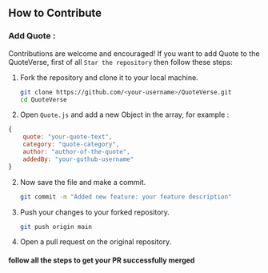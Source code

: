 ## How to Contribute

### Add Quote :

Contributions are welcome and encouraged! If you want to add Quote to the QuoteVerse, first of all `Star the repository` then follow these steps:

1. Fork the repository and clone it to your local machine.

   ```sh
   git clone https://github.com/<your-username>/QuoteVerse.git
   cd QuoteVerse
   ```

2. Open `Quote.js` and add a new Object in the array, for example :

```javascript
{
    quote: "your-quote-text",
    category: "quote-category",
    author: "author-of-the-quote",
    addedBy: "your-guthub-username"
}
```

2. Now save the file and make a commit.

   ```sh
   git commit -m "Added new feature: your feature description"
   ```

3. Push your changes to your forked repository.

   ```sh
   git push origin main
   ```

4. Open a pull request on the original repository.

#### follow all the steps to get your PR successfully merged

<!--
<br/>

### Add Feature/ Fix Bug:

If you want to add feature or fix bug in the QuoteVerse, follow these steps:

1. Fork the repository and clone it to your local machine.

   ```sh
   https://github.com/Shariar-Hasan/QuoteVerse.git
   cd QuoteVerse
   ```

2. Create & switch to a new branch:

   ```sh
   git checkout -b branch-name
   ```

3. Now save the file and make a commit.

   ```sh
   git commit -m "Added new feature: your feature description"
   ```

   or

   ```sh
   git commit -m "Fixed a bug: bug description"
   ```

4. Push your changes to your forked repository.

   ```sh
   git push origin branch-name
   ```

5. Open a pull request on the original repository . -->
